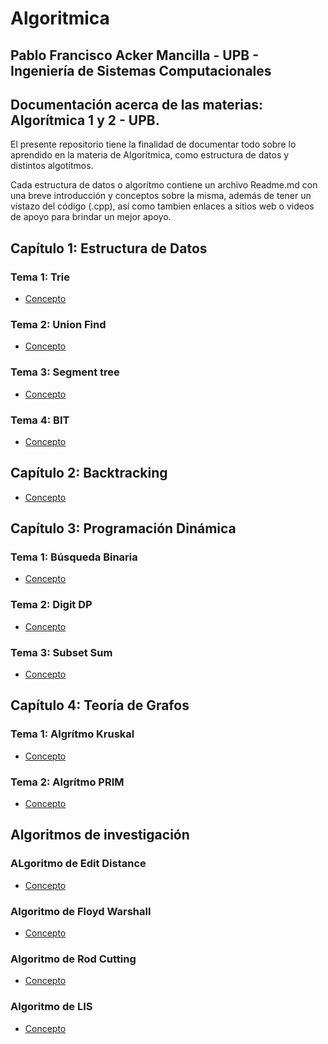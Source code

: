 # Algoritmica

**Pablo Francisco Acker Mancilla** -
**UPB** -
**Ingeniería de Sistemas Computacionales**
-------------------------------------------------
Documentación acerca de las materias: Algorítmica 1 y 2 - UPB.
--------------------------------------------------
El presente repositorio tiene la finalidad de documentar todo sobre lo aprendido en la materia de Algorítmica, como estructura de datos y distintos algotítmos.

Cada estructura de datos o algorítmo contiene un archivo Readme.md con una breve introducción y conceptos sobre la misma, además de tener un vistazo del código (.cpp), así como tambien enlaces a sitios web o videos de apoyo para brindar un mejor apoyo.

## Capítulo 1: Estructura de Datos
### Tema 1: Trie
- [Concepto](https://github.com/PabloAcker/Algoritmica/tree/main/Cap1%20Estructura%20de%20Datos/Trie)
### Tema 2: Union Find
- [Concepto](https://github.com/PabloAcker/Algoritmica/tree/main/Cap1%20Estructura%20de%20Datos/Union%20Find)
### Tema 3: Segment tree
- [Concepto](https://github.com/PabloAcker/Algoritmica/tree/main/Cap1%20Estructura%20de%20Datos/Segment%20Tree)
### Tema 4: BIT
- [Concepto](https://github.com/PabloAcker/Algoritmica/tree/main/Cap1%20Estructura%20de%20Datos/BIT)

## Capítulo 2: Backtracking
- [Concepto](https://github.com/PabloAcker/Algoritmica/tree/main/Cap2%20Backtracking)

## Capítulo 3: Programación Dinámica
### Tema 1: Búsqueda Binaria
- [Concepto](https://github.com/PabloAcker/Algoritmica/tree/main/Cap3%20Programaci%C3%B3n%20Din%C3%A1mica/B%C3%BAsqueda%20Binaria) 
### Tema 2: Digit DP
- [Concepto](https://github.com/PabloAcker/Algoritmica/tree/main/Cap3%20Programaci%C3%B3n%20Din%C3%A1mica/Digit%20DP)
### Tema 3: Subset Sum
- [Concepto](https://github.com/PabloAcker/Algoritmica/tree/main/Cap3%20Programaci%C3%B3n%20Din%C3%A1mica/Subset%20Sum)

## Capítulo 4: Teoría de Grafos
### Tema 1: Algrítmo Kruskal
- [Concepto](https://github.com/PabloAcker/Algoritmica/tree/main/Cap4%20Teor%C3%ADa%20de%20Grafos/Algor%C3%ADtmo%20Kruskal)
### Tema 2: Algrítmo PRIM
- [Concepto](https://github.com/PabloAcker/Algoritmica/tree/main/Cap4%20Teor%C3%ADa%20de%20Grafos/Algor%C3%ADtmo%20PRIM)

## Algoritmos de investigación
### ALgoritmo de Edit Distance
- [Concepto](https://github.com/PabloAcker/Algoritmica/tree/main/Algoritmos%20de%20investigaci%C3%B3n/Algoritmo%20Edit%20Distance)
### Algoritmo de Floyd Warshall
- [Concepto](https://github.com/PabloAcker/Algoritmica/tree/main/Algoritmos%20de%20investigaci%C3%B3n/Algoritmo%20Floyd%20Warshall)
### Algoritmo de Rod Cutting
- [Concepto](https://github.com/PabloAcker/Algoritmica/tree/main/Algoritmos%20de%20investigaci%C3%B3n/Algoritmo%20Rod%20Cutting)
### Algoritmo de LIS
- [Concepto](https://github.com/PabloAcker/Algoritmica/tree/main/Algoritmos%20de%20investigaci%C3%B3n/Algoritmo%20LIS)
